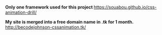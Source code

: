 <strong> Only one framework used for this project </strong>
 https://souabou.github.io/css-animation-drill/
 
<strong> My site is merged into a free domain name in .tk for 1 month.</strong>
 http://becodejohnson-cssanimation.tk/
